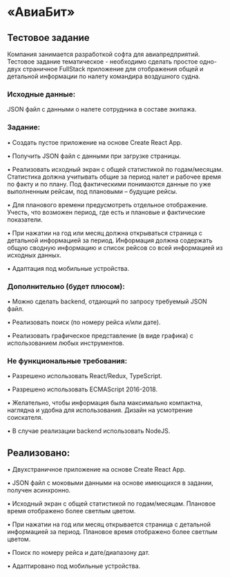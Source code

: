 # «АвиаБит»
## Тестовое задание

Компания занимается разработкой софта для авиапредприятий. Тестовое задание тематическое - необходимо сделать простое одно-двух страничное FullStack приложение для отображения общей и детальной информации по налету командира воздушного судна.

### Исходные данные:
JSON файл с данными о налете сотрудника в составе экипажа.
### Задание:
•	Создать пустое приложение на основе Create React App.

•	Получить JSON файл с данными при загрузке страницы.

•	Реализовать исходный экран с общей статистикой по годам/месяцам. Статистика должна учитывать общие за период налет и рабочее время по факту и по плану. Под фактическими понимаются данные по уже выполненным рейсам, под плановыми – будущие рейсы.

•	Для планового времени предусмотреть отдельное отображение. Учесть, что возможен период, где есть и плановые и фактические показатели.

•	При нажатии на год или месяц должна открываться страница с детальной информацией за период. Информация должна содержать общую сводную информацию и список рейсов со всей информацией из исходных данных.

•	Адаптация под мобильные устройства.

### Дополнительно (будет плюсом):
•	Можно сделать backend, отдающий по запросу требуемый JSON файл.

•	Реализовать поиск (по номеру рейса и/или дате).

•	Реализовать графическое представление (в виде графика) с использованием любых инструментов.

### Не функциональные требования:
•	Разрешено использовать React/Redux, TypeScript.

•	Разрешено использовать ECMAScript 2016-2018.

•	Желательно, чтобы информация была максимально компактна, наглядна и удобна для использования. Дизайн на усмотрение соискателя.

•	В случае реализации backend использовать NodeJS.


## Реализовано:
•	Двухстраничное приложение на основе Create React App.

•	JSON файл с моковыми данными на основе имеющихся в задании, получен асинхронно.

•	Исходный экран с общей статистикой по годам/месяцам. Плановое время отображено более светлым цветом.

•	При нажатии на год или месяц открывается страница с детальной информацией за период. Плановое время отображено более светлым цветом.

•	Поиск по номеру рейса и дате/диапазону дат.

• Адаптировано под мобильные устройства.
